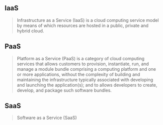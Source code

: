 ## IaaS

> Infrastructure as a Service (IaaS) is a cloud computing service model by means of which resources are hosted in a public, private and hybrid cloud.

## PaaS

> Platform as a Service (PaaS) is a category of cloud computing services that allows customers to provision, instantiate, run, and manage a module bundle comprising a computing platform and one or more applications, without the complexity of building and maintaining the infrastructure typically associated with developing and launching the application(s); and to allows developers to create, develop, and package such software bundles.

## SaaS

> Software as a Service (SaaS)
